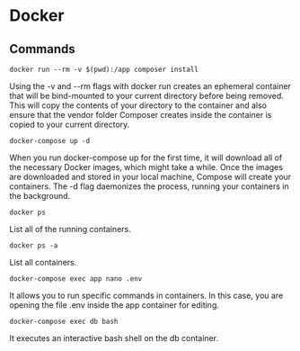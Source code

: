 # Docker

## Commands

```shell
docker run --rm -v $(pwd):/app composer install
```

Using the -v and --rm flags with docker run creates an ephemeral container that will be bind-mounted to your current directory before being removed. This will copy the contents of your directory to the container and also ensure that the vendor folder Composer creates inside the container is copied to your current directory.

```shell
docker-compose up -d
```

When you run docker-compose up for the first time, it will download all of the necessary Docker images, which might take a while. Once the images are downloaded and stored in your local machine, Compose will create your containers. The -d flag daemonizes the process, running your containers in the background.

```shell
docker ps
```

List all of the running containers.

```shell
docker ps -a
```

List all containers.

```shell
docker-compose exec app nano .env
```

It allows you to run specific commands in containers. In this case, you are opening the file .env inside the app container for editing.

```shell
docker-compose exec db bash
```

It executes an interactive bash shell on the db container.
